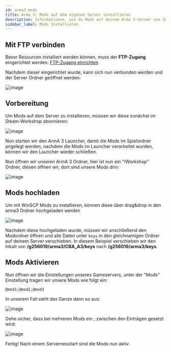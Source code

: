 ```yaml
---
id: arma3_mods
title: Arma 3: Mods auf dem eigenen Server installieren
description: Informationen, wie du Mods auf deinem Arma 3-Server von ZAP-Hosting installierst - ZAP-Hosting.com Dokumentationen
sidebar_label: Mods Installieren
---
```


## Mit FTP verbinden

Bevor Resourcen installiert werden können, muss der **FTP-Zugang** eingerichtet werden: [FTP-Zugang einrichten](gameserver_ftpaccess.md)

Nachdem dieser eingerichtet wurde, kann sich nun verbunden werden und der Server Ordner geöffnet werden:

![image](https://user-images.githubusercontent.com/26007280/189707042-3020b6e3-8969-4b62-aede-83f83ed653e8.png)


## Vorbereitung

Um Mods auf dem Server zu installieren, müssen wir diese zunächst im Steam-Workshop abonnieren:

![image](https://user-images.githubusercontent.com/26007280/189707058-a81f753f-c87e-4671-8f7e-ebfa16959313.png)

Nun starten wir den ArmA 3 Launcher, damit die Mods im Spielordner angelegt werden, nachdem die Mods im Launcher verarbeitet wurden, können wir den Launcher wieder schließen.

Nun öffnen wir unseren ArmA 3 Ordner, hier ist nun ein "!Workshop" Ordner, diesen öffnen wir, dort sind unsere Mods drin:

![image](https://user-images.githubusercontent.com/26007280/189707079-91a5b8c4-bb73-4349-802c-1fc1f0d63997.png)

## Mods hochladen


Um mit WinSCP Mods zu installieren, können diese über drag&drop in den arma3 Ordner hochgeladen werden

![image](https://user-images.githubusercontent.com/26007280/189707108-4b5f9e06-d1d4-407c-8043-9d279d6e341b.png)

Nachdem diese hochgeladen wurde, müssen wir anschließend den Modordner öffnen und alle Daten unter `keys` in den gleichnamigen Ordner auf deinem Server verschieben.
In diesem Beispiel verschieben wir den Inkalt von **/g256019/arma3/CBA_A3/keys** nach **/g256019/arma3/keys**.

## Mods Aktivieren

Nun öffnen wir die Einstellungen unseres Gameservers, unter der "Mods" Einstellung tragen wir unsere Mods wie folgt ein:

```
@mod1;@mod2;@mod3
```

In unserem Fall sieht das Ganze dann so aus:

![image](https://user-images.githubusercontent.com/26007280/189707132-39f4defc-79fd-468c-be2c-b05c18acfcf4.png)

Gehe sicher, dass bei mehreren Mods ein ; zwischen den Einträgen gesetzt wird:

![image](https://user-images.githubusercontent.com/26007280/189707159-5288b71f-0dd7-4e84-bbfb-2a385aa128e9.png)


Fertig! Nach einem Serverneustart sind die Mods nun aktiv.
